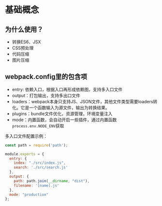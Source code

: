 # 基础概念

## 为什么使用？

- 转换ES6、JSX
- CSS预处理
- 代码压缩
- 图片压缩

## webpack.config里的包含项

- entry: 依赖入口，根据入口再形成依赖图，支持多入口文件
- output：打包输出，支持多出口文件
- loaders：webpack本身只支持JS、JSON文件，其他文件类型需要loaders转化。它是一个函数输入为源文件，输出为转换结果。
- plugins：bundle文件优化，资源管理，环境变量注入
- mode：内置函数，会自动开启一些插件，通过内置函数`process.env.NODE_ENV`获取

多入口文件配置示例：

```javascript
const path = require('path');

module.exports = {
  entry: {
    index: "./src/index.js",
    search: './src/search.js'
  },
  output: {
    path: path.join(__dirname, "dist"),
    filename: '[name].js'
  },
  mode: "production"
};
```
